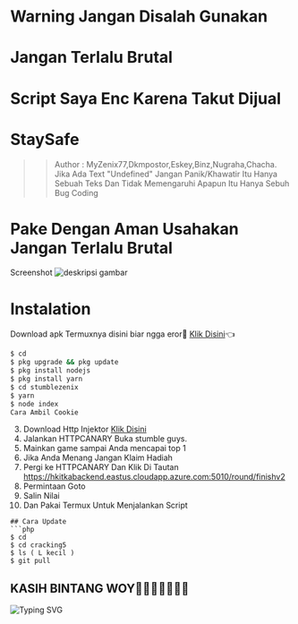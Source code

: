# Warning Jangan Disalah Gunakan
# Jangan Terlalu Brutal
# Script Saya Enc Karena Takut Dijual
# StaySafe
>> Author : MyZenix77,Dkmpostor,Eskey,Binz,Nugraha,Chacha.
>> Jika Ada Text "Undefined" Jangan Panik/Khawatir Itu Hanya Sebuah Teks Dan Tidak Memengaruhi Apapun Itu Hanya Sebuh Bug Coding
# Pake Dengan Aman Usahakan Jangan Terlalu Brutal 
Screenshot 
![deskripsi gambar](https://i.ibb.co/nk3BqRw/20220621-132505.jpg)
# Instalation
Download apk Termuxnya disini biar ngga eror🌟
[Klik Disini](https://f-droid.org/repo/com.termux_117.apk)👈
```bash
$ cd
$ pkg upgrade && pkg update 
$ pkg install nodejs
$ pkg install yarn
$ cd stumblezenix
$ yarn
$ node index
Cara Ambil Cookie
``` 
3. Download Http Injektor
[Klik Disini](bentar)
2. Jalankan HTTPCANARY
Buka stumble guys.
3. Mainkan game sampai Anda mencapai top 1
4. Jika Anda Menang Jangan Klaim Hadiah
5. Pergi ke HTTPCANARY
Dan Klik Di Tautan https://hkitkabackend.eastus.cloudapp.azure.com:5010/round/finishv2
9. Permintaan Goto
10. Salin Nilai
11. Dan Pakai Termux Untuk Menjalankan Script
```
## Cara Update
```php
$ cd
$ cd cracking5
$ ls ( L kecil )
$ git pull
```
## KASIH BINTANG WOY🌟🌟🌟🌟🌟🌟🌟
![Typing SVG](https://readme-typing-svg.herokuapp.com?lines=Selamat+Bersenang-senang....!+)
